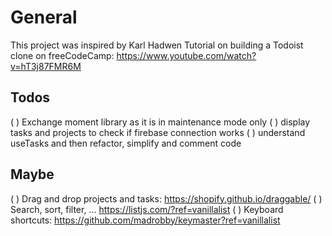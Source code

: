 # General

This project was inspired by Karl Hadwen Tutorial on building a Todoist clone on freeCodeCamp:
https://www.youtube.com/watch?v=hT3j87FMR6M

## Todos

( ) Exchange moment library as it is in maintenance mode only
( ) display tasks and projects to check if firebase connection works
( ) understand useTasks and then refactor, simplify and comment code

## Maybe
( ) Drag and drop projects and tasks: https://shopify.github.io/draggable/ 
( ) Search, sort, filter, ... https://listjs.com/?ref=vanillalist
( ) Keyboard shortcuts: https://github.com/madrobby/keymaster?ref=vanillalist
